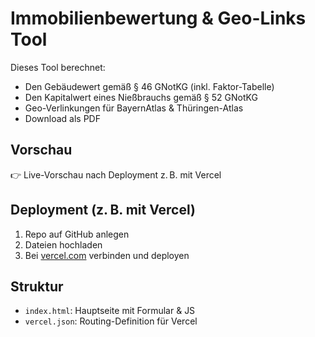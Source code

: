 # Immobilienbewertung & Geo-Links Tool

Dieses Tool berechnet:
- Den Gebäudewert gemäß § 46 GNotKG (inkl. Faktor-Tabelle)
- Den Kapitalwert eines Nießbrauchs gemäß § 52 GNotKG
- Geo-Verlinkungen für BayernAtlas & Thüringen-Atlas
- Download als PDF

## Vorschau
👉 Live-Vorschau nach Deployment z. B. mit Vercel

## Deployment (z. B. mit Vercel)
1. Repo auf GitHub anlegen
2. Dateien hochladen
3. Bei [vercel.com](https://vercel.com/import/git) verbinden und deployen

## Struktur
- `index.html`: Hauptseite mit Formular & JS
- `vercel.json`: Routing-Definition für Vercel

